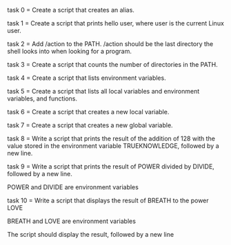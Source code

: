 task 0 = Create a script that creates an alias.

task 1 = Create a script that prints hello user, where user is the current Linux user.

task 2 = Add /action to the PATH. /action should be the last directory the shell looks into when looking for a program.

task 3 = Create a script that counts the number of directories in the PATH.


task 4 = Create a script that lists environment variables.


task 5 = Create a script that lists all local variables and environment variables, and functions.


task 6 = Create a script that creates a new local variable.


task 7 = Create a script that creates a new global variable.


task 8 = Write a script that prints the result of the addition of 128 with the value stored in the environment variable TRUEKNOWLEDGE, followed by a new line.


task 9 = Write a script that prints the result of POWER divided by DIVIDE, followed by a new line.



POWER and DIVIDE are environment variables


task 10 = Write a script that displays the result of BREATH to the power LOVE



BREATH and LOVE are environment variables

The script should display the result, followed by a new line


